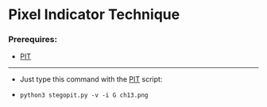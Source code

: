 # Pixel Indicator Technique

### Prerequires:

- [PIT](https://gist.github.com/dhondta/30abb35bb8ee86109d17437b11a1477a)

-----------------

- Just type this command with the [PIT](https://gist.github.com/dhondta/30abb35bb8ee86109d17437b11a1477a) script:

- `python3 stegopit.py -v -i G ch13.png`
